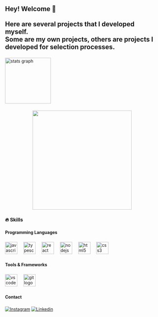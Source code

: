 <h2 align="left">Hey! Welcome 🤙<br><br>Here are several projects that I developed myself.<br>Some are my own projects, others are projects I developed for selection processes.</h2>

###

<div align="left">
  <img src="https://github-readme-stats.vercel.app/api?username=GabrielSll&hide_title=false&hide_rank=false&show_icons=true&include_all_commits=true&count_private=true&disable_animations=false&theme=radical&locale=en&hide_border=true&order=1" height="150" alt="stats graph"  />
</div>

###

<div align="center">
  <img height="325" src="https://media.giphy.com/media/d5fMI9ftgQiGzoZoB9/giphy.gif?cid=ecf05e47debmgqaoqk3bkcufmhu98u9aw01r3vc9p8j2glgx&ep=v1_gifs_search&rid=giphy.gif&ct=g"  />
</div>

###

<h3 align="left"> 🔥 Skills</h3>

###

<h4 align="left">Programming Languages</h4>

###

<div align="left">
  <img src="https://cdn.jsdelivr.net/gh/devicons/devicon/icons/javascript/javascript-original.svg" height="40" alt="javascript logo"  />
  <img width="12" />
  <img src="https://cdn.jsdelivr.net/gh/devicons/devicon/icons/typescript/typescript-original.svg" height="40" alt="typescript logo"  />
  <img width="12" />
  <img src="https://cdn.jsdelivr.net/gh/devicons/devicon/icons/react/react-original.svg" height="40" alt="react logo"  />
  <img width="12" />
  <img src="https://cdn.jsdelivr.net/gh/devicons/devicon/icons/nodejs/nodejs-original.svg" height="40" alt="nodejs logo"  />
  <img width="12" />
  <img src="https://cdn.jsdelivr.net/gh/devicons/devicon/icons/html5/html5-original.svg" height="40" alt="html5 logo"  />
  <img width="12" />
  <img src="https://cdn.jsdelivr.net/gh/devicons/devicon/icons/css3/css3-original.svg" height="40" alt="css3 logo"  />
</div>

###

<h4 align="left">Tools & Frameworks</h4>

###

<div align="left">
  <img src="https://cdn.jsdelivr.net/gh/devicons/devicon/icons/vscode/vscode-original.svg" height="40" alt="vscode logo"  />
  <img width="12" />
  <img src="https://cdn.jsdelivr.net/gh/devicons/devicon/icons/git/git-original.svg" height="40" alt="git logo"  />
</div>

###

<h4 align="left">Contact</h4>

###

<div align="left">

   [![Instagram](https://img.shields.io/badge/Instagram-E4405F?style=for-the-badge&logo=instagram&logoColor=white)](https://instagram.com/gabriiel.sll)
   [![Linkedin](https://img.shields.io/badge/LinkedIn-0077B5?style=for-the-badge&logo=linkedin&logoColor=white)](www.linkedin.com/in/gabriel-silva-limaa/)
   
</div>
